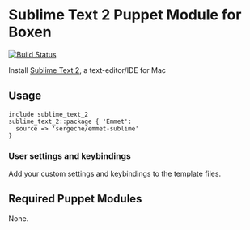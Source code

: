 # Sublime Text 2 Puppet Module for Boxen

[![Build Status](https://travis-ci.org/boxen/puppet-sublime_text_2.png?branch=master)](https://travis-ci.org/boxen/puppet-sublime_text_2)

Install [Sublime Text 2](http://www.sublimetext.com//), a text-editor/IDE for Mac

## Usage

```puppet
include sublime_text_2
sublime_text_2::package { 'Emmet':
  source => 'sergeche/emmet-sublime'
}
```

### User settings and keybindings

Add your custom settings and keybindings to the template files.

## Required Puppet Modules

None.
